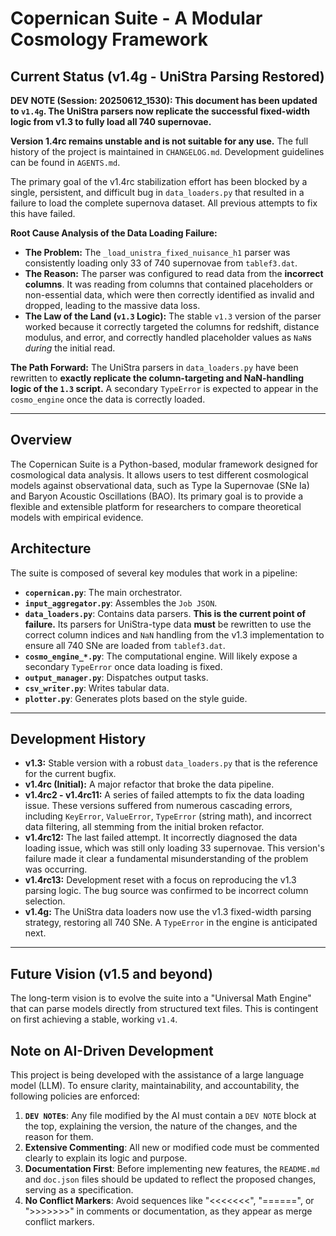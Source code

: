 # Copernican Suite - A Modular Cosmology Framework

## Current Status (v1.4g - UniStra Parsing Restored)

**DEV NOTE (Session: 20250612_1530): This document has been updated to `v1.4g`. The UniStra parsers now replicate the successful fixed-width logic from v1.3 to fully load all 740 supernovae.**

**Version 1.4rc remains unstable and is not suitable for any use.**
The full history of the project is maintained in `CHANGELOG.md`. Development guidelines can be found in `AGENTS.md`.

The primary goal of the v1.4rc stabilization effort has been blocked by a single, persistent, and difficult bug in `data_loaders.py` that resulted in a failure to load the complete supernova dataset. All previous attempts to fix this have failed.

**Root Cause Analysis of the Data Loading Failure:**
* **The Problem:** The `_load_unistra_fixed_nuisance_h1` parser was consistently loading only 33 of 740 supernovae from `tablef3.dat`.
* **The Reason:** The parser was configured to read data from the **incorrect columns**. It was reading from columns that contained placeholders or non-essential data, which were then correctly identified as invalid and dropped, leading to the massive data loss.
* **The Law of the Land (`v1.3` Logic):** The stable `v1.3` version of the parser worked because it correctly targeted the columns for redshift, distance modulus, and error, and correctly handled placeholder values as `NaN`s *during* the initial read.

**The Path Forward:**
The UniStra parsers in `data_loaders.py` have been rewritten to **exactly replicate the column-targeting and NaN-handling logic of the `1.3` script.** A secondary `TypeError` is expected to appear in the `cosmo_engine` once the data is correctly loaded.

---

## Overview

The Copernican Suite is a Python-based, modular framework designed for cosmological data analysis. It allows users to test different cosmological models against observational data, such as Type Ia Supernovae (SNe Ia) and Baryon Acoustic Oscillations (BAO). Its primary goal is to provide a flexible and extensible platform for researchers to compare theoretical models with empirical evidence.

## Architecture

The suite is composed of several key modules that work in a pipeline:

* **`copernican.py`**: The main orchestrator.
* **`input_aggregator.py`**: Assembles the `Job JSON`.
* **`data_loaders.py`**: Contains data parsers. **This is the current point of failure.** Its parsers for UniStra-type data **must** be rewritten to use the correct column indices and `NaN` handling from the v1.3 implementation to ensure all 740 SNe are loaded from `tablef3.dat`.
* **`cosmo_engine_*.py`**: The computational engine. Will likely expose a secondary `TypeError` once data loading is fixed.
* **`output_manager.py`**: Dispatches output tasks.
* **`csv_writer.py`**: Writes tabular data.
* **`plotter.py`**: Generates plots based on the style guide.

---

## Development History

* **v1.3:** Stable version with a robust `data_loaders.py` that is the reference for the current bugfix.
* **v1.4rc (Initial):** A major refactor that broke the data pipeline.
* **v1.4rc2 - v1.4rc11:** A series of failed attempts to fix the data loading issue. These versions suffered from numerous cascading errors, including `KeyError`, `ValueError`, `TypeError` (string math), and incorrect data filtering, all stemming from the initial broken refactor.
* **v1.4rc12:** The last failed attempt. It incorrectly diagnosed the data loading issue, which was still only loading 33 supernovae. This version's failure made it clear a fundamental misunderstanding of the problem was occurring.
* **v1.4rc13:** Development reset with a focus on reproducing the v1.3 parsing logic. The bug source was confirmed to be incorrect column selection.
* **v1.4g:** The UniStra data loaders now use the v1.3 fixed-width parsing strategy, restoring all 740 SNe. A `TypeError` in the engine is anticipated next.

---

## Future Vision (v1.5 and beyond)

The long-term vision is to evolve the suite into a "Universal Math Engine" that can parse models directly from structured text files. This is contingent on first achieving a stable, working `v1.4`.

## Note on AI-Driven Development

This project is being developed with the assistance of a large language model (LLM). To ensure clarity, maintainability, and accountability, the following policies are enforced:
1.  **`DEV NOTE`s**: Any file modified by the AI must contain a `DEV NOTE` block at the top, explaining the version, the nature of the changes, and the reason for them.
2.  **Extensive Commenting**: All new or modified code must be commented clearly to explain its logic and purpose.
3.  **Documentation First**: Before implementing new features, the `README.md` and `doc.json` files should be updated to reflect the proposed changes, serving as a specification.
4.  **No Conflict Markers**: Avoid sequences like "<<<<<<<", "======", or ">>>>>>>" in comments or documentation, as they appear as merge conflict markers.

